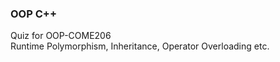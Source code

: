 ### OOP C++ 
Quiz for OOP-COME206
</br>
Runtime Polymorphism, Inheritance, Operator Overloading etc.